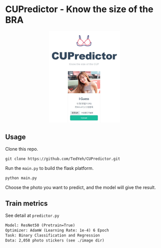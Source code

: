 # CUPredictor - Know the size of the BRA
<div align="center">
 <img src="static/imgs/UI.jpg" width="45%" height="45%">
</div>

## Usage
Clone this repo. 
```
git clone https://github.com/TedYeh/CUPredictor.git
```

Run the `main.py` to build the flask platform.
```
python main.py
```

Choose the photo you want to predict, and the model will give the result.

## Train metrics
See detail at `predictor.py`
```Python=
Model: ResNet50 (Pretrain=True)
Optimizer: AdamW (Learning Rate: 1e-4) 6 Epoch
Task: Binary Classification and Regression
Data: 2,058 photo stickers (see ./image dir)
```
